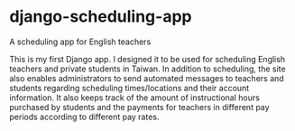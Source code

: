 # django-scheduling-app
A scheduling app for English teachers

This is my first Django app. I designed it to be used for scheduling English teachers and private students in Taiwan.
In addition to scheduling, the site also enables administrators to send automated messages to teachers and students
regarding scheduling times/locations and their account information. It also keeps track of the amount of instructional
hours purchased by students and the payments for teachers in different pay periods according to different pay rates.
